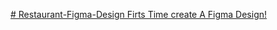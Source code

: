 [# Restaurant-Figma-Design
Firts Time create A Figma Design!
](https://www.figma.com/design/tx8Ggb8oZll9CCtc6wUeoO/Restaurant-firts?node-id=0-1&p=f&t=WJ1SWanBKM5HuOJj-0)
